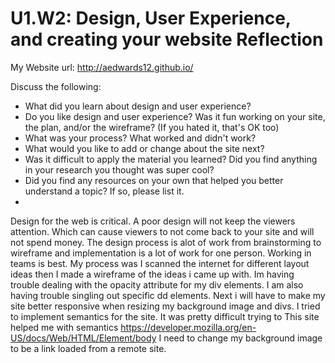 # U1.W2: Design, User Experience, and creating your website Reflection

My Website url: http://aedwards12.github.io/

Discuss the following:
* What did you learn about design and user experience? 
* Do you like design and user experience? Was it fun working on your site, the plan, and/or the wireframe? (If you hated it, that's OK too)
* What was your process? What worked and didn't work?
* What would you like to add or change about the site next?
* Was it difficult to apply the material you learned? Did you find anything in your research you thought was super cool?
* Did you find any resources on your own that helped you better understand a topic? If so, please list it.
* 

Design for the web is critical. A poor design will not keep the viewers attention. Which can cause viewers to not come back to your site and will not spend money. The design process is alot of work from brainstorming to wireframe and implementation is a lot of work for one person. Working in teams is best. My process was I scanned the internet for different layout ideas then I made a wireframe of the ideas i came up with. Im having trouble dealing with the opacity attribute for my div elements. I am also having trouble singling out specific dd elements. Next i will have to make my site better responsive when resizing my background image and divs. I tried to implement semantics for the site. It was pretty difficult trying to  This site helped me with semantics https://developer.mozilla.org/en-US/docs/Web/HTML/Element/body I need to change my background image to be a link loaded from a remote site.
